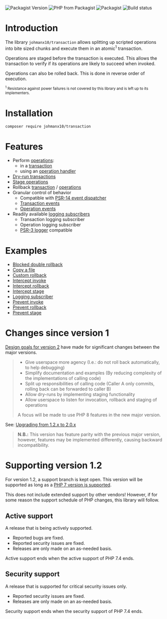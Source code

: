 ![Packagist Version](https://img.shields.io/packagist/v/johmanx10/transaction?label=@stable)
![PHP from Packagist](https://img.shields.io/packagist/php-v/johmanx10/transaction.svg)
![Packagist](https://img.shields.io/packagist/dt/johmanx10/transaction.png)
![Build status](https://github.com/johmanx10/transaction/actions/workflows/php.yml/badge.svg)

# Introduction

The library `johmanx10/transaction` allows splitting up scripted operations into
bite sized chunks and execute them in an atomic<sup>1</sup> transaction.

Operations are staged before the transaction is executed. This allows the
transaction to verify if its operations are likely to succeed when invoked.

Operations can also be rolled back. This is done in reverse order of execution.

<small><sup>1</sup> Resistance against power failures is not covered by this
library and is left up to its implementers.</small>

# Installation

```
composer require johmanx10/transaction
```

# Features

- Perform [operations](docs/operation.md):
   - in a [transaction](docs/transaction.md)
   - using an [operation handler](docs/operation-handler.md)
- [Dry-run transactions](docs/transaction.md#dry-runs)
- [Stage operations](docs/operation.md#staging)
- Rollback [transaction](docs/transaction.md#rollbacks) / [operations](docs/operation.md#rolling-back)
- Granular control of behavior
   - Compatible with [PSR-14 event dispatcher](https://www.php-fig.org/psr/psr-14/)
   - [Transaction events](docs/events.md#transaction-events)
   - [Operation events](docs/events.md#operation-events)
- Readily available [logging subscribers](docs/events.md#logging-subscribers)
   - Transaction logging subscriber
   - Operation logging subscriber
   - [PSR-3 logger](https://www.php-fig.org/psr/psr-3/) compatible

# Examples

- [Blocked double rollback](examples/blocked-rollback.php)
- [Copy a file](examples/copy-file.php)
- [Custom rollback](examples/custom-rollback.php)
- [Intercept invoke](examples/intercept-invoke.php)
- [Intercept rollback](examples/intercept-rollback.php)
- [Intercept stage](examples/intercept-stage.php)
- [Logging subscriber](examples/logging-subscriber.php)
- [Prevent invoke](examples/prevent-invoke.php)
- [Prevent rollback](examples/prevent-rollback.php)
- [Prevent stage](examples/prevent-stage.php)

# Changes since version 1

[Design goals for version 2](https://github.com/johmanx10/transaction/milestone/3)
have made for significant changes between the major versions.

> - Give userspace more agency (I.e.: do not roll back automatically, to help debugging)
> - Simplify documentation and examples (By reducing complexity of the implementations of calling code)
> - Split up responsibilities of calling code (Caller A only commits, rolling back can be forwarded to caller B)
> - Allow dry-runs by implementing staging functionality
> - Allow userspace to listen for invocation, rollback and staging of operations
> 
> A focus will be made to use PHP 8 features in the new major version.

See: [Upgrading from 1.2.x to 2.0.x](docs/upgrade/upgrade-20.md)

> **N.B.:** This version has feature parity with the previous major version,
> however, features may be implemented differently, causing backward
> incompatibility.

# Supporting version 1.2

For version 1.2, a support branch is kept open. This version will be supported
as long as a
[PHP 7 version is supported](https://www.php.net/supported-versions.php).

This does not include extended support by other vendors! However, if for some
reason the support schedule of PHP changes, this library will follow.

## Active support

A release that is being actively supported.

- Reported bugs are fixed.
- Reported security issues are fixed.
- Releases are only made on an as-needed basis.

Active support ends when the active support of PHP 7.4 ends.

## Security support

A release that is supported for critical security issues only.

- Reported security issues are fixed.
- Releases are only made on an as-needed basis.

Security support ends when the security support of PHP 7.4 ends.
